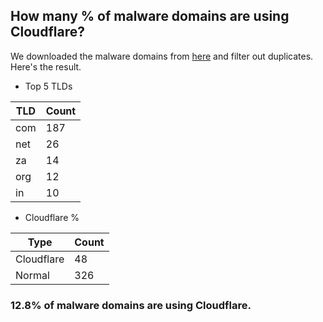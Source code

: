 ## How many % of malware domains are using Cloudflare?


We downloaded the malware domains from [here](https://urlhaus.abuse.ch) and filter out duplicates.
Here's the result.


[//]: # (start replacement)


- Top 5 TLDs

| TLD | Count |
| --- | --- |
| com | 187 |
| net | 26 |
| za | 14 |
| org | 12 |
| in | 10 |


- Cloudflare %

| Type | Count |
| --- | --- |
| Cloudflare | 48 |
| Normal | 326 |


### 12.8% of malware domains are using Cloudflare.